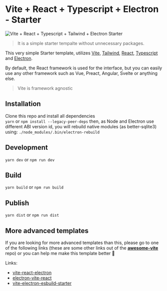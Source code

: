 # Vite + React + Typescript + Electron - Starter

![Vite + React + Typescript + Tailwind + Electron Starter](Screenshot.jpg)

> It is a simple starter tempalte without unnecessary packages.

This very simple Starter template, utilizes [Vite](https://github.com/vitejs/vite), [Tailwind](https://tailwindcss.com/), [React](https://reactjs.org/), [Typescript](https://www.typescriptlang.org/) and [Electron](https://electronjs.org/).

By default, the React framework is used for the interface, but you can easily use any other framework such as Vue, Preact, Angular, Svelte or anything else.

> Vite is framework agnostic

## Installation

Clone this repo and install all dependencies  
`yarn` or `npm install --legacy-peer-deps`
then, as Node and Electron use different ABI version id, you will rebuild native modules (as better-sqlite3) using:
`./node_modules/.bin/electron-rebuild`

## Development

`yarn dev` or `npm run dev`

## Build

`yarn build` or `npm run build`

## Publish

`yarn dist` or `npm run dist`

## More advanced templates  

If you are looking for more advanced templates than this, please go to one of the following links (these are some other links out of the **[awesome-vite](https://github.com/vitejs/awesome-vite)** repo) or you can help me make this template better 🙂  

Links: 
- [vite-react-electron](https://github.com/caoxiemeihao/vite-react-electron)
- [electron-vite-react](https://github.com/twstyled/electron-vite-react)
- [vite-electron-esbuild-starter](https://github.com/jctaoo/vite-electron-esbuild-starter)